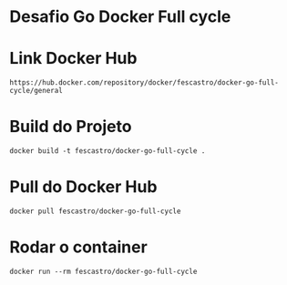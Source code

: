 
# Desafio Go Docker Full cycle

# Link Docker Hub
```
https://hub.docker.com/repository/docker/fescastro/docker-go-full-cycle/general
```

# Build do Projeto
```
docker build -t fescastro/docker-go-full-cycle .
```

# Pull do Docker Hub
```
docker pull fescastro/docker-go-full-cycle
```

# Rodar o container
```
docker run --rm fescastro/docker-go-full-cycle